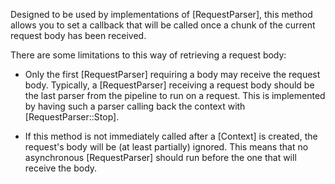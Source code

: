 Designed to be used by implementations of [RequestParser], this method allows you to set a callback that will be called once a chunk of the current request body has been received.

There are some limitations to this way of retrieving a request body:

- Only the first [RequestParser] requiring a body may receive the request body. Typically, a [RequestParser] receiving a request body should be the last parser from the pipeline to run on a request. This is implemented by having such a parser calling back the context with [RequestParser::Stop].

- If this method is not immediately called after a [Context] is created, the request's body will be (at least partially) ignored. This means that no asynchronous [RequestParser] should run before the one that will receive the body. 
